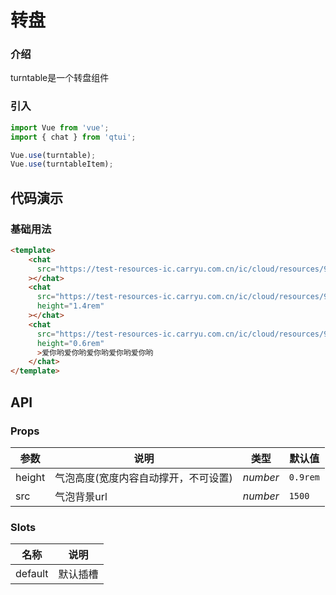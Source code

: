 # 转盘

### 介绍

turntable是一个转盘组件

### 引入

```js
import Vue from 'vue';
import { chat } from 'qtui';

Vue.use(turntable);
Vue.use(turntableItem);
```

## 代码演示

### 基础用法

```html
<template>
    <chat
      src="https://test-resources-ic.carryu.com.cn/ic/cloud/resources/982252f620631d2d372ad4d75545de1b.png"
    ></chat>
    <chat
      src="https://test-resources-ic.carryu.com.cn/ic/cloud/resources/982252f620631d2d372ad4d75545de1b.png"
      height="1.4rem"
    ></chat>
    <chat
      src="https://test-resources-ic.carryu.com.cn/ic/cloud/resources/982252f620631d2d372ad4d75545de1b.png"
      height="0.6rem"
      >爱你哟爱你哟爱你哟爱你哟爱你哟
    </chat>
</template>

```

## API

### Props

| 参数          | 说明     | 类型     | 默认值    |
| ------------- | -------- | -------- | --------- |
| height          | 气泡高度(宽度内容自动撑开，不可设置) | _number_ | `0.9rem` |
| src          | 气泡背景url | _number_ | `1500` |

### Slots

| 名称    | 说明     |
| ------- | -------- |
| default | 默认插槽 |
